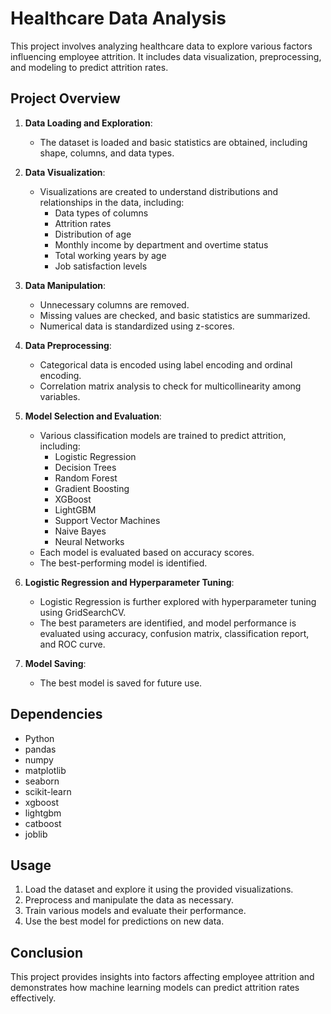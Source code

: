 # Healthcare Data Analysis

This project involves analyzing healthcare data to explore various factors influencing employee attrition. It includes data visualization, preprocessing, and modeling to predict attrition rates.

## Project Overview

1. **Data Loading and Exploration**: 
   - The dataset is loaded and basic statistics are obtained, including shape, columns, and data types.

2. **Data Visualization**:
   - Visualizations are created to understand distributions and relationships in the data, including:
     - Data types of columns
     - Attrition rates
     - Distribution of age
     - Monthly income by department and overtime status
     - Total working years by age
     - Job satisfaction levels

3. **Data Manipulation**:
   - Unnecessary columns are removed.
   - Missing values are checked, and basic statistics are summarized.
   - Numerical data is standardized using z-scores.

4. **Data Preprocessing**:
   - Categorical data is encoded using label encoding and ordinal encoding.
   - Correlation matrix analysis to check for multicollinearity among variables.

5. **Model Selection and Evaluation**:
   - Various classification models are trained to predict attrition, including:
     - Logistic Regression
     - Decision Trees
     - Random Forest
     - Gradient Boosting
     - XGBoost
     - LightGBM
     - Support Vector Machines
     - Naive Bayes
     - Neural Networks
   - Each model is evaluated based on accuracy scores.
   - The best-performing model is identified.

6. **Logistic Regression and Hyperparameter Tuning**:
   - Logistic Regression is further explored with hyperparameter tuning using GridSearchCV.
   - The best parameters are identified, and model performance is evaluated using accuracy, confusion matrix, classification report, and ROC curve.

7. **Model Saving**:
   - The best model is saved for future use.

## Dependencies

- Python
- pandas
- numpy
- matplotlib
- seaborn
- scikit-learn
- xgboost
- lightgbm
- catboost
- joblib

## Usage

1. Load the dataset and explore it using the provided visualizations.
2. Preprocess and manipulate the data as necessary.
3. Train various models and evaluate their performance.
4. Use the best model for predictions on new data.

## Conclusion

This project provides insights into factors affecting employee attrition and demonstrates how machine learning models can predict attrition rates effectively.

